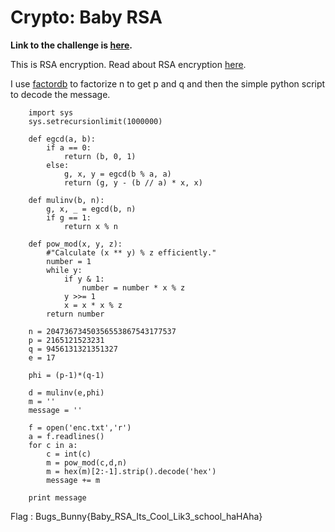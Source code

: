 # Crypto: Baby RSA

**Link to the challenge is [here](http://www.bugsbunnyctf.me/challenges).**

This is RSA encryption. Read about RSA encryption [here](https://en.wikipedia.org/wiki/RSA_cryptosystem).

I use [factordb](https://factordb.com/) to factorize n to get p and q and then the simple python script to decode the message.

```
    import sys
    sys.setrecursionlimit(1000000)

    def egcd(a, b):
        if a == 0:
            return (b, 0, 1)
        else:
            g, x, y = egcd(b % a, a)
            return (g, y - (b // a) * x, x)

    def mulinv(b, n):
        g, x, _ = egcd(b, n)
        if g == 1:
            return x % n

    def pow_mod(x, y, z):
        #"Calculate (x ** y) % z efficiently."
        number = 1
        while y:
            if y & 1:
                number = number * x % z
            y >>= 1
            x = x * x % z
        return number

    n = 20473673450356553867543177537
    p = 2165121523231
    q = 9456131321351327
    e = 17

    phi = (p-1)*(q-1)

    d = mulinv(e,phi)
    m = ''
    message = ''

    f = open('enc.txt','r')
    a = f.readlines()
    for c in a:
        c = int(c)
        m = pow_mod(c,d,n)
        m = hex(m)[2:-1].strip().decode('hex')
        message += m

    print message

```

Flag : Bugs_Bunny{Baby_RSA_Its_Cool_Lik3_school_haHAha}